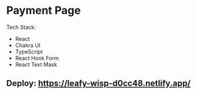 # Payment Page

Tech Stack:
- React
- Chakra UI
- TypeScript
- React Hook Form
- React Text Mask

## Deploy: https://leafy-wisp-d0cc48.netlify.app/

